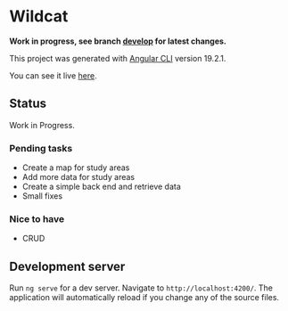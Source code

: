 # Wildcat

**Work in progress, see branch [develop](https://github.com/salmabe2/wildcat/tree/develop) for latest changes.**

This project was generated with [Angular CLI](https://github.com/angular/angular-cli) version 19.2.1.

You can see it live [here](https://proyectocensogatomontes.netlify.app/).

## Status

Work in Progress.

### Pending tasks

- Create a map for study areas
- Add more data for study areas
- Create a simple back end and retrieve data
- Small fixes

### Nice to have

- CRUD

## Development server

Run `ng serve` for a dev server. Navigate to `http://localhost:4200/`. The application will automatically reload if you change any of the source files.
